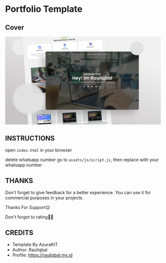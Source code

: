 # Portfolio Template

## Cover

![cover](thumbnail.png)

## INSTRUCTIONS

open `index.html` in your browser

delete whatsapp number go to `assets/js/script.js`, then replace with your whatsapp number

## THANKS

Don't forget to give feedback for a better experience. You can use it for commercial purposes in your projects.

Thanks For Support😉

Don't forgot to rating🌟🤩

## CREDITS

-  Template By AzuraKIT
-  Author: Rauliqbal
-  Profile: https://rauliqbal.my.id
